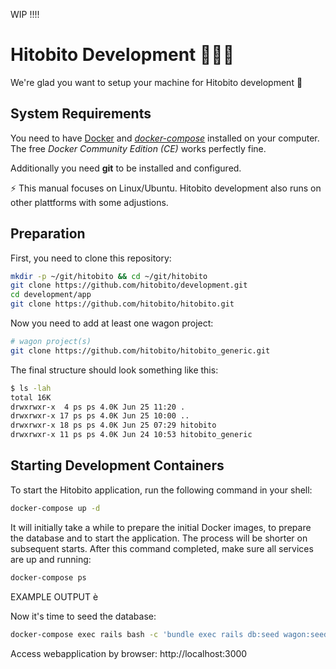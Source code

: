 WIP !!!!
 
# Hitobito Development 👩🏽‍💻

We're glad you want to setup your machine for Hitobito development 💃

## System Requirements

You need to have [Docker][docker] and _[docker-compose][doco]_ installed on your computer.
The free _Docker Community Edition (CE)_ works perfectly fine.

[docker]: https://docs.docker.com/install/
[doco]: https://docs.docker.com/compose/install/

Additionally you need **git** to be installed and configured.
 
   ⚡ This manual focuses on Linux/Ubuntu. Hitobito development also runs on other plattforms with some adjustions. 

## Preparation

First, you need to clone this repository:

```bash
mkdir -p ~/git/hitobito && cd ~/git/hitobito
git clone https://github.com/hitobito/development.git
cd development/app
git clone https://github.com/hitobito/hitobito.git
```

Now you need to add at least one wagon project:

```bash
# wagon project(s)
git clone https://github.com/hitobito/hitobito_generic.git 
```

The final structure should look something like this:

```bash
$ ls -lah
total 16K
drwxrwxr-x  4 ps ps 4.0K Jun 25 11:20 .
drwxrwxr-x 17 ps ps 4.0K Jun 25 10:00 ..
drwxrwxr-x 18 ps ps 4.0K Jun 25 07:29 hitobito
drwxrwxr-x 11 ps ps 4.0K Jun 24 10:53 hitobito_generic
```

## Starting Development Containers

To start the Hitobito application, run the following command in your shell:

```bash
docker-compose up -d
```

It will initially take a while to prepare the initial Docker images, to prepare the database and to start the application.
The process will be shorter on subsequent starts. After this command completed, make sure all services are up and running:

```bash
docker-compose ps
```

EXAMPLE OUTPUT è

Now it's time to seed the database:

```bash
docker-compose exec rails bash -c 'bundle exec rails db:seed wagon:seed'
```

Access webapplication by browser: http://localhost:3000
